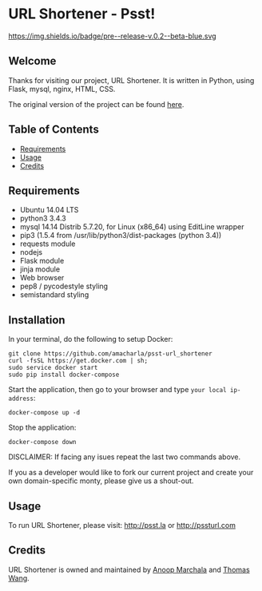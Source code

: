 # URL Shortener - Psst!

https://img.shields.io/badge/pre--release-v.0.2--beta-blue.svg

## Welcome
Thanks for visiting our project, URL Shortener. It is written in Python, using Flask, mysql, nginx, HTML, CSS.

The original version of the project can be found [here](https://github.com/birnbera/url_shortener).

## Table of Contents
* [Requirements](#requirements)
* [Usage](#usage)
* [Credits](#credits)

## Requirements
* Ubuntu 14.04 LTS
* python3 3.4.3
* mysql 14.14 Distrib 5.7.20, for Linux (x86_64) using  EditLine wrapper
* pip3 (1.5.4 from /usr/lib/python3/dist-packages (python 3.4))
* requests module
* nodejs
* Flask module
* jinja module
* Web browser
* pep8 / pycodestyle styling
* semistandard styling

## Installation
In your terminal, do the following to setup Docker:
```
git clone https://github.com/amacharla/psst-url_shortener
curl -fsSL https://get.docker.com | sh;
sudo service docker start
sudo pip install docker-compose
```
Start the application, then go to your browser and type `your local ip-address`:
```
docker-compose up -d
```
Stop the application:
```
docker-compose down
```
DISCLAIMER: If facing any isues repeat the last two commands above.

If you as a developer would like to fork our current project and create your own domain-specific monty, please give us a shout-out.

## Usage

To run URL Shortener, please visit:
http://psst.la or
http://pssturl.com

## Credits
URL Shortener is owned and maintained by [Anoop Marchala](http://github.com/amacharla) and [Thomas Wang](http://github.com/thomaspwang).
